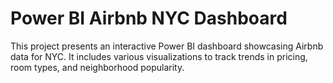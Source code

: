 # Power BI Airbnb NYC Dashboard
 This project presents an interactive Power BI dashboard showcasing Airbnb data for NYC. It includes various visualizations to track trends in pricing, room types, and neighborhood popularity.
